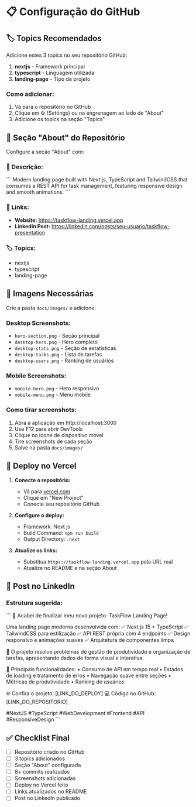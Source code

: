 # 📋 Configuração do GitHub

## 🏷️ Topics Recomendados

Adicione estes 3 topics no seu repositório GitHub:

1. **nextjs** - Framework principal
2. **typescript** - Linguagem utilizada  
3. **landing-page** - Tipo de projeto

### Como adicionar:
1. Vá para o repositório no GitHub
2. Clique em ⚙️ (Settings) ou na engrenagem ao lado de "About"
3. Adicione os topics na seção "Topics"

## 📝 Seção "About" do Repositório

Configure a seção "About" com:

### 📄 Descrição:
\`\`\`
Modern landing page built with Next.js, TypeScript and TailwindCSS that consumes a REST API for task management, featuring responsive design and smooth animations.
\`\`\`

### 🔗 Links:
- **Website:** https://taskflow-landing.vercel.app
- **LinkedIn Post:** https://linkedin.com/posts/seu-usuario/taskflow-presentation

### 🏷️ Topics:
- nextjs
- typescript  
- landing-page

## 📸 Imagens Necessárias

Crie a pasta `docs/images/` e adicione:

### Desktop Screenshots:
- `hero-section.png` - Seção principal
- `desktop-hero.png` - Hero completo
- `desktop-stats.png` - Seção de estatísticas
- `desktop-tasks.png` - Lista de tarefas
- `desktop-users.png` - Ranking de usuários

### Mobile Screenshots:
- `mobile-hero.png` - Hero responsivo
- `mobile-menu.png` - Menu mobile

### Como tirar screenshots:
1. Abra a aplicação em http://localhost:3000
2. Use F12 para abrir DevTools
3. Clique no ícone de dispositivo móvel
4. Tire screenshots de cada seção
5. Salve na pasta `docs/images/`

## 🚀 Deploy no Vercel

1. **Conecte o repositório:**
   - Vá para [vercel.com](https://vercel.com)
   - Clique em "New Project"
   - Conecte seu repositório GitHub

2. **Configure o deploy:**
   - Framework: Next.js
   - Build Command: `npm run build`
   - Output Directory: `.next`

3. **Atualize os links:**
   - Substitua `https://taskflow-landing.vercel.app` pela URL real
   - Atualize no README e na seção About

## 📱 Post no LinkedIn

### Estrutura sugerida:

\`\`\`
🚀 Acabei de finalizar meu novo projeto: TaskFlow Landing Page!

Uma landing page moderna desenvolvida com:
✅ Next.js 15 + TypeScript
✅ TailwindCSS para estilização
✅ API REST própria com 4 endpoints
✅ Design responsivo e animações suaves
✅ Arquitetura de componentes limpa

🎯 O projeto resolve problemas de gestão de produtividade e organização de tarefas, apresentando dados de forma visual e interativa.

🔧 Principais funcionalidades:
• Consumo de API em tempo real
• Estados de loading e tratamento de erros
• Navegação suave entre seções
• Métricas de produtividade
• Ranking de usuários

🌐 Confira o projeto: [LINK_DO_DEPLOY]
💻 Código no GitHub: [LINK_DO_REPOSITORIO]

#NextJS #TypeScript #WebDevelopment #Frontend #API #ResponsiveDesign
\`\`\`

## ✅ Checklist Final

- [ ] Repositório criado no GitHub
- [ ] 3 topics adicionados
- [ ] Seção "About" configurada
- [ ] 8+ commits realizados
- [ ] Screenshots adicionadas
- [ ] Deploy no Vercel feito
- [ ] Links atualizados no README
- [ ] Post no LinkedIn publicado
